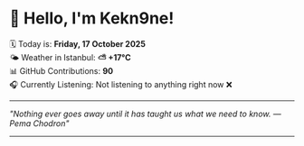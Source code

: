 # 👋 Hello, I'm Kekn9ne!

🗓️ Today is: **Friday, 17 October 2025**  
🌤️ Weather in Istanbul: **⛅️  +17°C**  
📊 GitHub Contributions: **90**  
🎧 Currently Listening: Not listening to anything right now ❌

---

_"Nothing ever goes away until it has taught us what we need to know. — *Pema Chodron*"_

---
